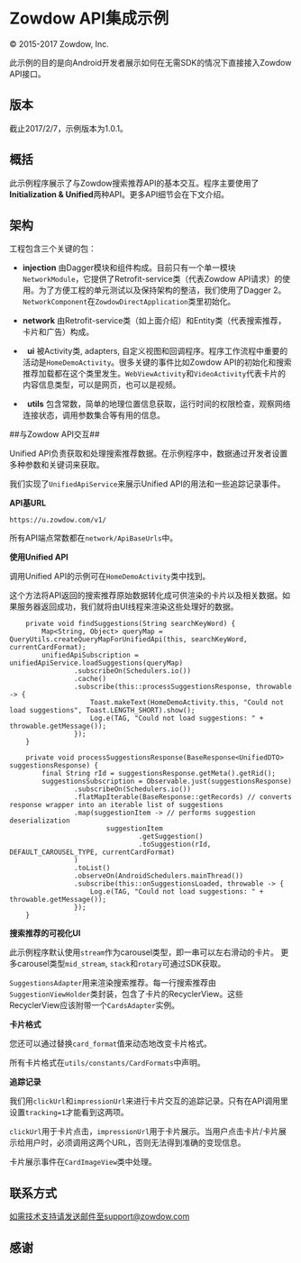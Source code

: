 # Zowdow API集成示例

© 2015-2017 Zowdow, Inc.

此示例的目的是向Android开发者展示如何在无需SDK的情况下直接接入Zowdow API接口。

## 版本

截止2017/2/7，示例版本为1.0.1。

## 概括

此示例程序展示了与Zowdow搜索推荐API的基本交互。程序主要使用了**Initialization & Unified**两种API。更多API细节会在下文介绍。

## 架构

工程包含三个关键的包：

*   **injection** 由Dagger模块和组件构成。目前只有一个单一模块`NetworkModule`，它提供了Retrofit-service类（代表Zowdow API请求）的使用。为了方便工程的单元测试以及保持架构的整洁，我们使用了Dagger 2。`NetworkComponent`在`ZowdowDirectApplication`类里初始化。

*   **network** 由Retrofit-service类（如上面介绍）和Entity类（代表搜索推荐，卡片和广告）构成。

*   **ui** 被Activity类, adapters, 自定义视图和回调程序。程序工作流程中重要的活动是`HomeDemoActivity`。很多关键的事件比如Zowdow API的初始化和搜索推荐加载都在这个类里发生。`WebViewActivity`和`VideoActivity`代表卡片的内容信息类型，可以是网页，也可以是视频。

*   **utils** 包含常数，简单的地理位置信息获取，运行时间的权限检查，观察网络连接状态，调用参数集合等有用的信息。

##与Zowdow API交互##

Unified API负责获取和处理搜索推荐数据。在示例程序中，数据通过开发者设置多种参数和关键词来获取。

我们实现了`UnifiedApiService`来展示Unified API的用法和一些追踪记录事件。

**API基URL**

```
https://u.zowdow.com/v1/
```

所有API端点常数都在`network/ApiBaseUrls`中。

**使用Unified API**

调用Unified API的示例可在`HomeDemoActivity`类中找到。

这个方法将API返回的搜索推荐原始数据转化成可供渲染的卡片以及相关数据。如果服务器返回成功，我们就将由UI线程来渲染这些处理好的数据。

```
    private void findSuggestions(String searchKeyWord) {
        Map<String, Object> queryMap = QueryUtils.createQueryMapForUnifiedApi(this, searchKeyWord, currentCardFormat);
        unifiedApiSubscription = unifiedApiService.loadSuggestions(queryMap)
                .subscribeOn(Schedulers.io())
                .cache()
                .subscribe(this::processSuggestionsResponse, throwable -> {
                    Toast.makeText(HomeDemoActivity.this, "Could not load suggestions", Toast.LENGTH_SHORT).show();
                    Log.e(TAG, "Could not load suggestions: " + throwable.getMessage());
                });
    }

    private void processSuggestionsResponse(BaseResponse<UnifiedDTO> suggestionsResponse) {
        final String rId = suggestionsResponse.getMeta().getRid();
        suggestionsSubscription = Observable.just(suggestionsResponse)
                .subscribeOn(Schedulers.io())
                .flatMapIterable(BaseResponse::getRecords) // converts response wrapper into an iterable list of suggestions
                .map(suggestionItem -> // performs suggestion deserialization
                        suggestionItem
                                .getSuggestion()
                                .toSuggestion(rId, DEFAULT_CAROUSEL_TYPE, currentCardFormat)
                )
                .toList()
                .observeOn(AndroidSchedulers.mainThread())
                .subscribe(this::onSuggestionsLoaded, throwable -> {
                    Log.e(TAG, "Could not load suggestions: " + throwable.getMessage());
                });
    }
```

**搜索推荐的可视化UI**

此示例程序默认使用`stream`作为carousel类型，即一串可以左右滑动的卡片。 更多carousel类型`mid_stream`, `stack`和`rotary`可通过SDK获取。

`SuggestionsAdapter`用来渲染搜索推荐。每一行搜索推荐由`SuggestionViewHolder`类封装，包含了卡片的RecyclerView。这些RecyclerView应该附带一个`CardsAdapter`实例。 

**卡片格式**

您还可以通过替换`card_format`值来动态地改变卡片格式。

所有卡片格式在`utils/constants/CardFormats`中声明。

**追踪记录**

我们用`clickUrl`和`impressionUrl`来进行卡片交互的追踪记录。只有在API调用里设置`tracking=1`才能看到这两项。

`clickUrl`用于卡片点击，`impressionUrl`用于卡片展示。当用户点击卡片/卡片展示给用户时，必须调用这两个URL，否则无法得到准确的变现信息。

卡片展示事件在`CardImageView`类中处理。

## 联系方式

如需技术支持请发送邮件至support@zowdow.com

## 感谢

